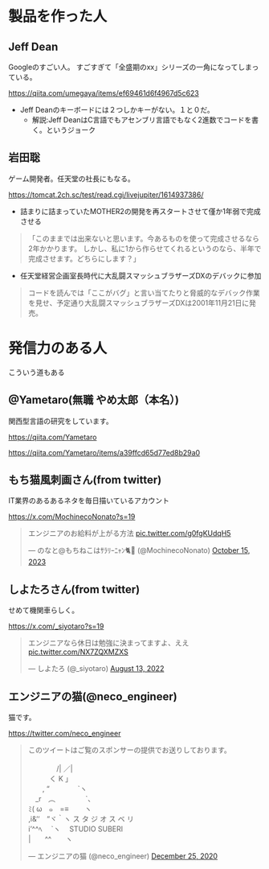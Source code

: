 




# 製品を作った人

## Jeff Dean

Googleのすごい人。
すごすぎて「全盛期のxx」シリーズの一角になってしまっている。

https://qiita.com/umegaya/items/ef69461d6f4967d5c623

- Jeff Deanのキーボードには２つしかキーがない。１と０だ。
    - 解説:Jeff DeanはC言語でもアセンブリ言語でもなく2進数でコードを書く。というジョーク


## 岩田聡

ゲーム開発者。任天堂の社長にもなる。

https://tomcat.2ch.sc/test/read.cgi/livejupiter/1614937386/

- 詰まりに詰まっていたMOTHER2の開発を再スタートさせて僅か1年弱で完成させる

>  「このままでは出来ないと思います。今あるものを使って完成させるなら2年かかります。
しかし、私に1から作らせてくれるというのなら、半年で完成させます。どちらにします？」

- 任天堂経営企画室長時代に大乱闘スマッシュブラザーズDXのデバックに参加

> コードを読んでは「ここがバグ」と言い当てたりと脅威的なデバック作業を見せ、予定通り大乱闘スマッシュブラザーズDXは2001年11月21日に発売。










# 発信力のある人


こういう道もある

## @Yametaro(無職 やめ太郎（本名）)

関西型言語の研究をしています。

https://qiita.com/Yametaro


https://qiita.com/Yametaro/items/a39ffcd65d77ed8b29a0






## もち猫風刺画さん(from twitter)

IT業界のあるあるネタを毎日描いているアカウント

https://x.com/MochinecoNonato?s=19

<blockquote class="twitter-tweet"><p lang="ja" dir="ltr">エンジニアのお給料が上がる方法 <a href="https://t.co/g-1fgKUdqH5">pic.twitter.com/g0fgKUdqH5</a></p>&mdash; のなと@もちねこはｻﾗﾘｰﾆｬﾝ🐈💨 (@MochinecoNonato) <a href="https://twitter.com/MochinecoNonato/status/1713479836591944073?ref_src=twsrc%5Etfw">October 15, 2023</a></blockquote> <script async src="https://platform.twitter.com/widgets.js" charset="utf-8"></script>



## しよたろさん(from twitter)

せめて機関車らしく。

https://x.com/_siyotaro?s=19

<blockquote class="twitter-tweet"><p lang="ja" dir="ltr">エンジニアなら休日は勉強に決まってますよ、ええ <a href="https://t.co/NX7ZQXMZXS">pic.twitter.com/NX7ZQXMZXS</a></p>&mdash; しよたろ (@_siyotaro) <a href="https://twitter.com/_siyotaro/status/1558296258132922368?ref_src=twsrc%5Etfw">August 13, 2022</a></blockquote> <script async src="https://platform.twitter.com/widgets.js" charset="utf-8"></script>


## エンジニアの猫(@neco_engineer)

猫です。

https://twitter.com/neco_engineer

<blockquote class="twitter-tweet"><p lang="ja" dir="ltr">このツイートはご覧のスポンサーの提供でお送りしております。<br><br>　　　　/| ／|<br>　　　く K 」<br>　　, “　　　　`ヽ<br>　_r　︵　　　　 `、<br> ﾐ( ω　๑　=≡　　 ヽ<br> ,i&#38;‘‘　“ヾ｀ヽ ス タ ジ オ ス ベ リ<br> i’^^ﾍ　 `ヽ　 STUDIO SUBERI<br>|　　^^　　ヽ</p>&mdash; エンジニアの猫 (@neco_engineer) <a href="https://twitter.com/neco_engineer/status/1342440212924833794?ref_src=twsrc%5Etfw">December 25, 2020</a></blockquote> <script async src="https://platform.twitter.com/widgets.js" charset="utf-8"></script>












